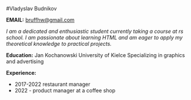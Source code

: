 #Vladyslav Budnikov

**EMAIL:** bruffhw@gmail.com


_I am a dedicated and enthusiastic student currently taking a course at rs school. I am passionate about learning HTML and am eager to apply my theoretical knowledge to practical projects._

**Education:** 
Jan Kochanowski University of Kielce Specializing in graphics and advertising

**Experience:**
* 2017-2022 restaurant manager
* 2022 - product manager at a coffee shop

